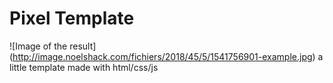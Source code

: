 # Pixel Template
![Image of the result]
(http://image.noelshack.com/fichiers/2018/45/5/1541756901-example.jpg)
a little template made with html/css/js
